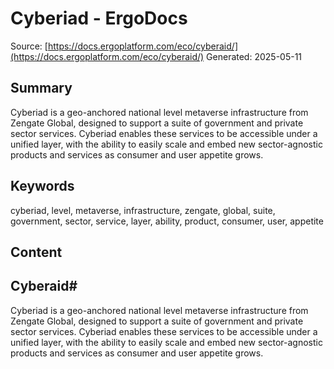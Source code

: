 # Cyberiad - ErgoDocs
Source: [https://docs.ergoplatform.com/eco/cyberaid/](https://docs.ergoplatform.com/eco/cyberaid/)
Generated: 2025-05-11

## Summary
Cyberiad is a geo-anchored national level metaverse infrastructure from Zengate Global, designed to support a suite of government and private sector services. Cyberiad enables these services to be accessible under a unified layer, with the ability to easily scale and embed new sector-agnostic products and services as consumer and user appetite grows.

## Keywords
cyberiad, level, metaverse, infrastructure, zengate, global, suite, government, sector, service, layer, ability, product, consumer, user, appetite

## Content
## Cyberaid#
Cyberiad is a geo-anchored national level metaverse infrastructure from Zengate Global, designed to support a suite of government and private sector services.
Cyberiad enables these services to be accessible under a unified layer, with the ability to easily scale and embed new sector-agnostic products and services as consumer and user appetite grows.

